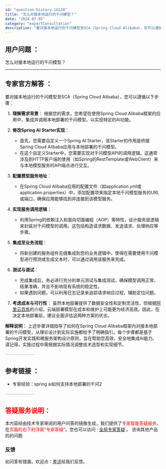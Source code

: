 ```yaml
---
id: "question-history-16120"
title: "怎么对接本地运行的千问模型？"
date: "2024-07-05"
category: "expertConsultation"
description: "要对接本地运行的千问模型至SCA（Spring Cloud Alibaba），您可以遵循以下步骤：1. **理解需求背景**：   根据您的需求，您希望在使用Spring Cloud Alibaba框架的应用中，集成并调用本地部署的千问模型，以实现特定的AI功能。2. **修改Spring AI S"
---
```


## 用户问题 ： 
 怎么对接本地运行的千问模型？  

---------------
## 专家官方解答 ：

要对接本地运行的千问模型至SCA（Spring Cloud Alibaba），您可以遵循以下步骤：

1. **理解需求背景**：
   根据您的需求，您希望在使用Spring Cloud Alibaba框架的应用中，集成并调用本地部署的千问模型，以实现特定的AI功能。

2. **修改Spring AI Starter实现**：
   - 首先，您需要自定义一个Spring AI Starter，该Starter的作用是桥接Spring Cloud Alibaba应用与本地部署的千问模型。
   - 在这个自定义Starter中，您需要实现对千问模型API的调用逻辑。这通常涉及到HTTP客户端的使用（如Spring的RestTemplate或WebClient）来与本地模型服务的API端点进行交互。

3. **配置模型服务地址**：
   - 在Spring Cloud Alibaba应用的配置文件（如application.yml或application.properties）中，添加配置项来指定本地千问模型服务的URL或端口，确保应用能够找到并连接到该模型服务。

4. **实现服务调用逻辑**：
   - 利用Spring的依赖注入和面向切面编程（AOP）等特性，设计服务层逻辑来封装对千问模型的调用。这包括构造请求数据、发送请求、处理响应等步骤。

5. **集成至业务流程**：
   - 将新创建的服务组件无缝集成到您的业务逻辑中，使得在需要使用千问模型进行预测或生成文本时，可以通过调用该服务来完成。

6. **测试与调试**：
   - 完成集成后，务必进行充分的单元测试与集成测试，确保模型调用正常、结果准确，并且不影响现有系统的稳定性。
   - 如果遇到问题，可以利用日志记录来追踪请求响应过程，辅助定位问题。

7. **考虑成本与可行性**：
   虽然本地部署提供了数据安全性和定制灵活性，但根据[阿里云百炼](https://www.aliyun.com/product/bailian)的介绍，云端部署模型在成本和维护上可能更为经济高效。因此，在决定本地部署前，建议全面评估这两种方案的优劣。

**解释说明**：
上述步骤详细指导了如何在Spring Cloud Alibaba框架内对接本地部署的千问模型，从理论设计到实际实施都给予了明确指引。每个步骤都是基于Spring开发实践和微服务架构设计原则，旨在帮助您高效、安全地集成AI能力。请记得，实施过程中需根据实际情况调整技术选型和实现细节。


<font color="#949494">---------------</font> 


## 参考链接 ：

* 专家经验：spring ai如何支持本地部署的千问2 


 <font color="#949494">---------------</font> 
 


## <font color="#FF0000">答疑服务说明：</font> 

本内容经由技术专家审阅的用户问答的镜像生成，我们提供了<font color="#FF0000">专家智能答疑服务</font>，在<font color="#FF0000">页面的右下的浮窗”专家答疑“</font>。您也可以访问 : [全局专家答疑](https://answer.opensource.alibaba.com/docs/intro) 。 咨询其他产品的的问题

### 反馈
如问答有错漏，欢迎点：[差评](https://ai.nacos.io/user/feedbackByEnhancerGradePOJOID?enhancerGradePOJOId=16142)给我们反馈。

